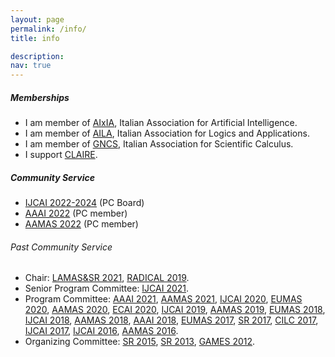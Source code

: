```yaml
---
layout: page
permalink: /info/
title: info

description:
nav: true
---
```


##### Memberships

- I am member of [AIxIA](https://aixia.it/), Italian Association for Artificial Intelligence.
- I am member of [AILA](http://www.ailalogica.it/), Italian Association for Logics and Applications.
- I am member of [GNCS](https://www.altamatematica.it/gncs), Italian Association for Scientific Calculus.
- I support [CLAIRE](https://claire-ai.org/).


##### Community Service

- [IJCAI 2022-2024](https://www.ijcai.org/) (PC Board)
- [AAAI 2022](https://aaai.org/Conferences/AAAI-22/) (PC member)
- [AAMAS 2022](https://aamas2022-conference.auckland.ac.nz) (PC member)

###### Past Community Service

- Chair:
    [LAMAS&SR 2021](https://lamassr.github.io/editions/2021),
    [RADICAL 2019](https://sites.google.com/site/radicalconcur).
- Senior Program Committee:
    [IJCAI 2021](https://ijcai-21.org).
- Program Committee:
    [AAAI 2021](https://aaai.org/Conferences/AAAI-21),
    [AAMAS 2021](https://aamas2021.soton.ac.uk),
    [IJCAI 2020](https://ijcai20.org),
    [EUMAS 2020](https://eumas2020.csd.auth.gr/eumas2020),
    [AAMAS 2020](https://aamas2020.conference.auckland.ac.nz),
    [ECAI 2020](http://ecai2020.eu),
    [IJCAI 2019](https://ijcai19.org),
    [AAMAS 2019](http://aamas2019.encs.concordia.ca),
    [EUMAS 2018](https://eumas2018.w.uib.no),
    [IJCAI 2018](https://ijcai-18.org),
    [AAMAS 2018](http://celweb.vuse.vanderbilt.edu/aamas18/home),
    [AAAI 2018](http://aaai.org/Conferences/AAAI/aaai18.php),
    [EUMAS 2017](https://eumas2017.ibisc.univ-evry.fr),
    [SR 2017](http://sr2017.csc.liv.ac.uk),
    [CILC 2017](http://cilc2017.unina.it),
    [IJCAI 2017](https://ijcai-17.org),
    [IJCAI 2016](http://ijcai-16.org),
    [AAMAS 2016](https://sis.smu.edu.sg/aamas2016).
- Organizing Committee:
    [SR 2015](https://sites.google.com/site/sr2015homepage),
    [SR 2013](http://www.strategicreasoning.net/editions/2013),
    [GAMES 2012](http://www.games.unina.it).
